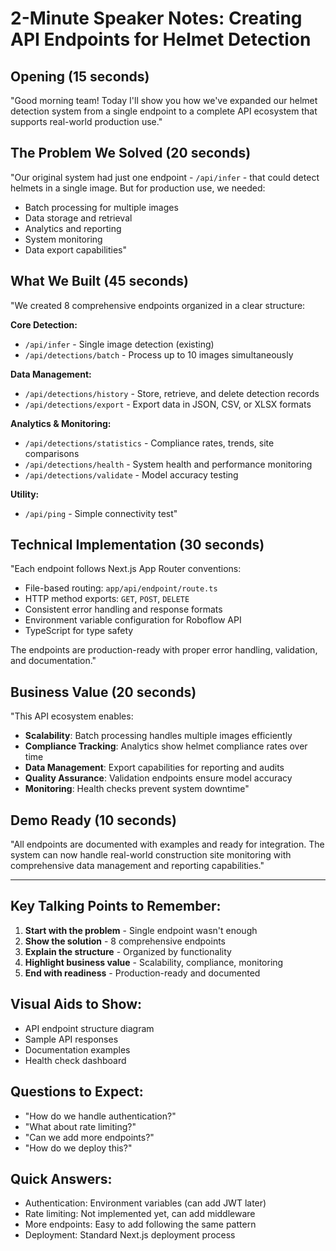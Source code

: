 # 2-Minute Speaker Notes: Creating API Endpoints for Helmet Detection

## Opening (15 seconds)
"Good morning team! Today I'll show you how we've expanded our helmet detection system from a single endpoint to a complete API ecosystem that supports real-world production use."

## The Problem We Solved (20 seconds)
"Our original system had just one endpoint - `/api/infer` - that could detect helmets in a single image. But for production use, we needed:
- Batch processing for multiple images
- Data storage and retrieval
- Analytics and reporting
- System monitoring
- Data export capabilities"

## What We Built (45 seconds)
"We created 8 comprehensive endpoints organized in a clear structure:

**Core Detection:**
- `/api/infer` - Single image detection (existing)
- `/api/detections/batch` - Process up to 10 images simultaneously

**Data Management:**
- `/api/detections/history` - Store, retrieve, and delete detection records
- `/api/detections/export` - Export data in JSON, CSV, or XLSX formats

**Analytics & Monitoring:**
- `/api/detections/statistics` - Compliance rates, trends, site comparisons
- `/api/detections/health` - System health and performance monitoring
- `/api/detections/validate` - Model accuracy testing

**Utility:**
- `/api/ping` - Simple connectivity test"

## Technical Implementation (30 seconds)
"Each endpoint follows Next.js App Router conventions:
- File-based routing: `app/api/endpoint/route.ts`
- HTTP method exports: `GET`, `POST`, `DELETE`
- Consistent error handling and response formats
- Environment variable configuration for Roboflow API
- TypeScript for type safety

The endpoints are production-ready with proper error handling, validation, and documentation."

## Business Value (20 seconds)
"This API ecosystem enables:
- **Scalability**: Batch processing handles multiple images efficiently
- **Compliance Tracking**: Analytics show helmet compliance rates over time
- **Data Management**: Export capabilities for reporting and audits
- **Quality Assurance**: Validation endpoints ensure model accuracy
- **Monitoring**: Health checks prevent system downtime"

## Demo Ready (10 seconds)
"All endpoints are documented with examples and ready for integration. The system can now handle real-world construction site monitoring with comprehensive data management and reporting capabilities."

---

## Key Talking Points to Remember:
1. **Start with the problem** - Single endpoint wasn't enough
2. **Show the solution** - 8 comprehensive endpoints
3. **Explain the structure** - Organized by functionality
4. **Highlight business value** - Scalability, compliance, monitoring
5. **End with readiness** - Production-ready and documented

## Visual Aids to Show:
- API endpoint structure diagram
- Sample API responses
- Documentation examples
- Health check dashboard

## Questions to Expect:
- "How do we handle authentication?"
- "What about rate limiting?"
- "Can we add more endpoints?"
- "How do we deploy this?"

## Quick Answers:
- Authentication: Environment variables (can add JWT later)
- Rate limiting: Not implemented yet, can add middleware
- More endpoints: Easy to add following the same pattern
- Deployment: Standard Next.js deployment process

